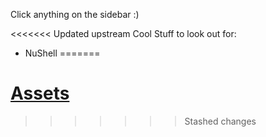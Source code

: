 Click anything on the sidebar :)

<<<<<<< Updated upstream
Cool Stuff to look out for:
- NuShell
=======
# [Assets](Assets)
>>>>>>> Stashed changes

